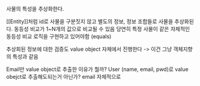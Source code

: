 사물의 특성을 추상화한다.

[[Entity]]처럼 id로 사물을 구분짓지 않고 별도의 정보, 정보 조합들로 사물을 추상화된다.
동등성 비교가 1~N개의 값으로 비교될 수 있음
당연히 특정 사물이 같은 자체적인 동등성 비교 로직을 구현하고 있어야함 (equals)

추상회된 정보에 대한 검증도 value object 자체에서 진행한다
-> 이건 그냥 객체지향의 특성과 같음

Email만 value object로 추출한 이유가 뭘까?
User (name, email, pwd)로 value obejct로 추출해도되는거 아닌가?
email 자체적으로 